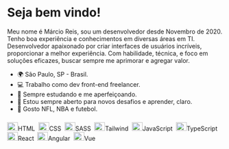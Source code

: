 Seja bem vindo!
==========================

Meu nome é Márcio Reis, sou um desenvolvedor desde Novembro de 2020.<br>
Tenho boa experiência e conhecimentos em diversas áreas em TI.
Desenvolvedor apaixonado por criar interfaces de usuários incríveis, proporcionar a melhor experiência.
Com habilidade, técnica, e foco em soluções eficazes, buscar sempre me aprimorar e agregar valor.


* 🌍  São Paulo, SP - Brasil.
* 💻  Trabalho como dev front-end freelancer.
* 🧠  Sempre estudando e me aperfeiçoando.
* 🤝  Estou sempre aberto para novos desafios e aprender, claro.
* 🏅  Gosto NFL, NBA e futebol.

### 
<span><img src="https://cdn.jsdelivr.net/gh/devicons/devicon/icons/html5/html5-original.svg" height="20" width="25" />HTML</span>&nbsp;
<span><img src="https://cdn.jsdelivr.net/gh/devicons/devicon/icons/css3/css3-original.svg" height="20" width="25" />CSS</span>&nbsp; 
<span><img src="https://cdn.jsdelivr.net/gh/devicons/devicon/icons/sass/sass-original.svg" height="20" width="25" />SASS</span>&nbsp;
<span><img src="https://cdn.jsdelivr.net/gh/devicons/devicon/icons/tailwindcss/tailwindcss-plain.svg" height="20" width="25" />Tailwind</span>&nbsp;
<span><img src="https://cdn.jsdelivr.net/gh/devicons/devicon/icons/javascript/javascript-original.svg" height="20" width="25" />JavaScript</span>&nbsp;
<span><img src="https://cdn.jsdelivr.net/gh/devicons/devicon/icons/typescript/typescript-original.svg" height="20" width="25" />TypeScript</span>&nbsp;
<span><img src="https://cdn.jsdelivr.net/gh/devicons/devicon/icons/react/react-original.svg" height="20" width="25" />React</span>&nbsp;
<span><img src="https://cdn.jsdelivr.net/gh/devicons/devicon/icons/angularjs/angularjs-original.svg" height="20" width="25" />Angular</span>&nbsp;
<span><img src="https://cdn.jsdelivr.net/gh/devicons/devicon/icons/vuejs/vuejs-original.svg" height="20" width="25" />Vue</span>







                


